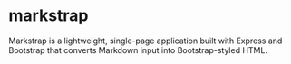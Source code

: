 # markstrap
Markstrap is a lightweight, single-page application built with Express and Bootstrap that converts Markdown input into Bootstrap-styled HTML.
